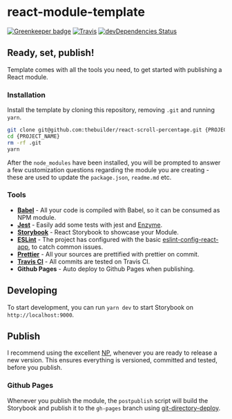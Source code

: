 # react-module-template

[![Greenkeeper badge](https://badges.greenkeeper.io/thebuilder/react-module-template.svg)](https://greenkeeper.io/)
[![Travis](https://travis-ci.org/thebuilder/react-module-template.svg?branch=master)](https://travis-ci.org/thebuilder/react-module-template)
[![devDependencies Status](https://david-dm.org/thebuilder/react-module-template/dev-status.svg)](https://david-dm.org/thebuilder/react-module-template?type=dev)

## Ready, set, publish!
Template comes with all the tools you need, to get started with publishing a React module.

### Installation
Install the template by cloning this repository, removing `.git` and running `yarn`.

```sh
git clone git@github.com:thebuilder/react-scroll-percentage.git {PROJECT_NAME}
cd {PROJECT_NAME}
rm -rf .git
yarn
```

After the `node_modules` have been installed, you will be prompted to answer a few customization questions regarding the module you are creating - these are used to update the `package.json`, `readme.md` etc.

### Tools
* **[Babel](https://babeljs.io/)** - All your code is compiled with Babel, so it can be consumed as NPM module.
* **[Jest](http://facebook.github.io/jest/)** - Easily add some tests with jest and [Enzyme](https://github.com/airbnb/enzyme/).
* **[Storybook](https://github.com/storybooks/storybook)** - React Storybook to showcase your Module.
* **[ESLint](http://eslint.org)** - The project has configured with the basic [eslint-config-react-app](https://github.com/facebookincubator/create-react-app/tree/master/packages/eslint-config-react-app), to catch common issues.
* **[Prettier](https://github.com/jlongster/prettier)** - All your sources are prettified with prettier on commit.
* **[Travis CI](https://travis-ci.org/)** - All commits are tested on Travis CI.
* **Github Pages** - Auto deploy to Github Pages when publishing.

## Developing
To start development, you can run `yarn dev` to start Storybook on `http://localhost:9000`.

## Publish
I recommend using the excellent [NP](https://github.com/sindresorhus/np), whenever you are ready to release a new version. This ensures everything is versioned, committed and tested, before you publish.

### Github Pages
Whenever you publish the module, the `postpublish` script will build the Storybook and publish it to the `gh-pages` branch using [git-directory-deploy](https://github.com/lukekarrys/git-directory-deploy).
